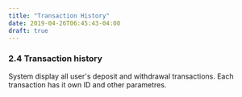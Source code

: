 ```yaml
---
title: "Transaction History"
date: 2019-04-26T06:45:43-04:00
draft: true
---
```


### 2.4 Transaction history

System display all user's deposit and withdrawal transactions. Each transaction has it own ID and other parametres.
